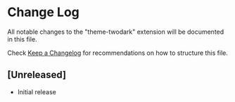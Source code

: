 # Change Log
All notable changes to the "theme-twodark" extension will be documented in this file.

Check [Keep a Changelog](http://keepachangelog.com/) for recommendations on how to structure this file.

## [Unreleased]
- Initial release

